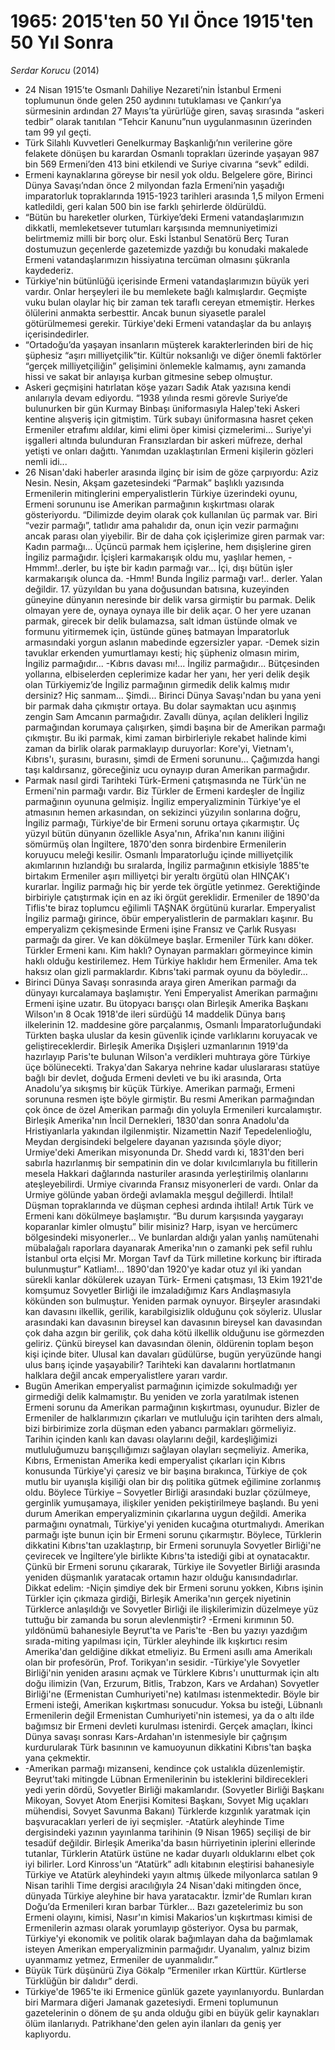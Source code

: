 # 1965: 2015'ten 50 Yıl Önce 1915'ten 50 Yıl Sonra

*Serdar Korucu* (2014)

* 24 Nisan 1915’te Osmanlı Dahiliye Nezareti’nin İstanbul Ermeni
  toplumunun önde gelen 250 aydınını tutuklaması ve Çankırı’ya
  sürmesinin ardından 27 Mayıs’ta yürürlüğe giren, savaş sırasında
  “askeri tedbir” olarak tanıtılan “Tehcir Kanunu”nun uygulanmasının
  üzerinden tam 99 yıl geçti.
* Türk Silahlı Kuvvetleri Genelkurmay Başkanlığı’nın verilerine göre
  felakete dönüşen bu karardan Osmanlı toprakları üzerinde yaşayan 987
  bin 569 Ermeni’den 413 bini etkilendi ve Suriye civarına “sevk” edildi.
* Ermeni kaynaklarına göreyse bir nesil yok oldu. Belgelere göre, Birinci
  Dünya Savaşı’ndan önce 2 milyondan fazla Ermeni’nin yaşadığı
  imparatorluk topraklarında 1915-1923 tarihleri arasında 1,5 milyon Ermeni
  katledildi, geri kalan 500 bin ise farklı şehirlerde öldürüldü.
* “Bütün bu hareketler olurken, Türkiye’deki Ermeni vatandaşlarımızın
  dikkatli, memleketsever tutumları karşısında memnuniyetimizi belirtmemiz
  milli bir borç olur. Eski İstanbul Senatörü Berç Turan dostumuzun
  geçenlerde gazetemizde yazdığı bu konudaki makalede Ermeni
  vatandaşlarımızın hissiyatına tercüman olmasını şükranla kaydederiz.
* Türkiye'nin bütünlüğü içerisinde Ermeni vatandaşlarımızın büyük
  yeri vardır. Onlar herşeyleri ile bu memlekete bağlı kalmışlardır.
  Geçmişte vuku bulan olaylar hiç bir zaman tek taraflı cereyan etmemiştir.
  Herkes ölülerini anmakta serbesttir. Ancak bunun siyasetle paralel
  götürülmemesi gerekir. Türkiye'deki Ermeni vatandaşlar da bu anlayış
  içerisindedirler.
* “Ortadoğu’da yaşayan insanların müşterek karakterlerinden biri de
  hiç şüphesiz “aşırı milliyetçilik”tir. Kültür noksanlığı ve
  diğer önemli faktörler “gerçek milliyetçiliğin” gelişimini
  önlemekle kalmamış, aynı zamanda hissi ve sakat bir anlayışa kurban
  gitmesine sebep olmuştur.
* Askeri geçmişini hatırlatan köşe yazarı Sadık Atak yazısına kendi
  anılarıyla devam ediyordu. “1938 yılında resmi görevle Suriye’de
  bulunurken bir gün Kurmay Binbaşı üniformasıyla Halep'teki Askeri kentine
  alışveriş için gitmiştim. Türk subayı üniformasına hasret çeken
  Ermeniler etrafımı aldılar, kimi elimi öper kimisi çizmelerimi...
  Suriye'yi işgalleri altında bulunduran Fransızlardan bir askeri müfreze,
  derhal yetişti ve onları dağıttı. Yanımdan uzaklaştırılan Ermeni
  kişilerin gözleri nemli idi...
* 26 Nisan'daki haberler arasında ilginç bir isim de göze çarpıyordu: Aziz
  Nesin. Nesin, Akşam gazetesindeki “Parmak” başlıklı yazısında
  Ermenilerin mitinglerini emperyalistlerin Türkiye üzerindeki oyunu, Ermeni
  sorununu ise Amerikan parmağının kışkırtması olarak gösteriyordu.
  “Dilimizde deyim olarak çok kullanılan üç parmak var. Biri “vezir
  parmağı”, tatlıdır ama pahalıdır da, onun için vezir parmağını
  ancak parası olan yiyebilir. Bir de daha çok içişlerimize giren parmak
  var: Kadın parmağı... Üçüncü parmak hem içişlerine, hem
  dışişlerine giren İngiliz parmağıdır. İçişleri karmakarışık oldu
  mu, yaşlılar hemen, -Hmmm!..derler, bu işte bir kadın parmağı var...
  İçi, dışı bütün işler karmakarışık olunca da. -Hmm! Bunda İngiliz
  parmağı var!.. derler. Yalan değildir. 17. yüzyıldan bu yana doğusundan
  batısına, kuzeyinden güneyine dünyanın neresinde bir delik varsa
  girmiştir bu parmak. Delik olmayan yere de, oynaya oynaya ille bir delik
  açar. O her yere uzanan parmak, girecek bir delik bulamazsa, salt idman
  üstünde olmak ve formunu yitirmemek için, üstünde güneş batmayan
  İmparatorluk armasındaki yorgun aslanın mabedinde egzersizler yapar. -Demek
  sizin tavuklar erkenden yumurtlamayı kesti; hiç şüpheniz olmasın mirim,
  İngiliz parmağıdır... -Kıbrıs davası mı!... İngiliz parmağıdır...
  Bütçesinden yollarına, elbiselerden ceplerimize kadar her yanı, her yeri
  delik deşik olan Türkiyemiz’de İngiliz parmağının girmedik delik
  kalmış mıdır dersiniz? Hiç sanmam... Şimdi... Birinci Dünya
  Savaşı'ndan bu yana yeni bir parmak daha çıkmıştır ortaya. Bu dolar
  saymaktan ucu aşınmış zengin Sam Amcanın parmağıdır. Zavallı dünya,
  açılan delikleri İngiliz parmağından korumaya çalışırken, şimdi
  başına bir de Amerikan parmağı çıkmıştır. Bu iki parmak, kimi zaman
  birbirleriyle rekabet halinde kimi zaman da birlik olarak parmaklayıp
  duruyorlar: Kore'yi, Vietnam'ı, Kıbrıs'ı, şurasını, burasını, şimdi
  de Ermeni sorununu... Çağımızda hangi taşı kaldırsanız, göreceğiniz
  ucu oynayıp duran Amerikan parmağıdır.
* Parmak nasıl girdi Tarihteki Türk-Ermeni çatışmasında ne Türk'ün ne
  Ermeni'nin parmağı vardır. Biz Türkler de Ermeni kardeşler de İngiliz
  parmağının oyununa gelmişiz. İngiliz emperyalizminin Türkiye'ye el
  atmasının hemen arkasından, on sekizinci yüzyılın sonlarına doğru,
  İngiliz parmağı, Türkiye'de bir Ermeni sorunu ortaya çıkarmıştır.
  Üç yüzyıl bütün dünyanın özellikle Asya'nın, Afrika'nın kanını
  iliğini sömürmüş olan İngiltere, 1870'den sonra birdenbire Ermenilerin
  koruyucu meleği kesilir. Osmanlı İmparatorluğu içinde milliyetçilik
  akımlarının hızlandığı bu sıralarda, İngiliz parmağının etkisiyle
  1885'te birtakım Ermeniler aşırı milliyetçi bir yeraltı örgütü olan
  HINÇAK'ı kurarlar. İngiliz parmağı hiç bir yerde tek örgütle yetinmez.
  Gerektiğinde birbiriyle çatıştırmak için en az iki örgüt gereklidir.
  Ermeniler de 1890'da Tiflis'te biraz toplumcu eğilimli TAŞNAK örgütünü
  kurarlar. Emperyalist İngiliz parmağı girince, öbür emperyalistlerin de
  parmakları kaşınır. Bu emperyalizm çekişmesinde Ermeni işine Fransız
  ve Çarlık Rusyası parmağı da girer. Ve kan dökülmeye başlar. Ermeniler
  Türk kanı döker. Türkler Ermeni kanı. Kim haklı? Oynayan parmakları
  görmeyince kimin haklı olduğu kestirilemez. Hem Türkiye haklıdır hem
  Ermeniler. Ama tek haksız olan gizli parmaklardır. Kıbrıs'taki parmak
  oyunu da böyledir...
* Birinci Dünya Savaşı sonrasında araya giren Amerikan parmağı da
  dünyayı kurcalamaya başlamıştır. Yeni Emperyalist Amerikan parmağını
  Ermeni işine uzatır. Bu ütopyacı barışçı olan Birleşik Amerika
  Başkanı Wilson'ın 8 Ocak 1918'de ileri sürdüğü 14 maddelik Dünya
  barış ilkelerinin 12. maddesine göre parçalanmış, Osmanlı
  İmparatorluğundaki Türkten başka uluslar da kesin güvenlik içinde
  varlıklarını koruyacak ve geliştireceklerdir. Birleşik Amerika
  Dışişleri uzmanlarının 1919'da hazırlayıp Paris'te bulunan Wilson'a
  verdikleri muhtıraya göre Türkiye üçe bölünecekti. Trakya'dan Sakarya
  nehrine kadar uluslararası statüye bağlı bir devlet, doğuda Ermeni
  devleti ve bu iki arasında, Orta Anadolu’ya sıkışmış bir küçük
  Türkiye. Amerikan parmağı, Ermeni sorununa resmen işte böyle girmiştir.
  Bu resmi Amerikan parmağından çok önce de özel Amerikan parmağı din
  yoluyla Ermenileri kurcalamıştır. Birleşik Amerika'nın İncil Dernekleri,
  1830'dan sonra Anadolu'da Hristiyanlarla yakından ilgilenmiştir. Nizamettin
  Nazif Tepedelenlioğlu, Meydan dergisindeki belgelere dayanan yazısında
  şöyle diyor; Urmiye'deki Amerikan misyonunda Dr. Shedd vardı ki, 1831'den
  beri sabırla hazırlanmış bir sempatinin din ve dolar kıvılcımlarıyla
  bu fitillerin mesela Hakkari dağlarında nasturiler arasında
  yerleştirilmiş olanlarını ateşleyebilirdi. Urmiye civarında Fransız
  misyonerleri de vardı. Onlar da Urmiye gölünde yaban ördeği avlamakla
  meşgul değillerdi. İhtilal! Düşman topraklarında ve düşman cephesi
  ardında ihtilal! Artık Türk ve Ermeni kanı dökülmeye başlamıştır.
  “Bu durum karşısında yaygarayı koparanlar kimler olmuştu” bilir
  misiniz? Harp, isyan ve hercümerc bölgesindeki misyonerler... Ve bunlardan
  aldığı yalan yanlış namütenahi mübalağalı raporlara dayanarak
  Amerika'nın o zamanki pek sefil ruhlu İstanbul orta elçisi Mr. Morgan Tavf
  da Türk milletine korkunç bir iftirada bulunmuştur” Katliam!... 1890'dan
  1920'ye kadar otuz yıl iki yandan sürekli kanlar dökülerek uzayan Türk-
  Ermeni çatışması, 13 Ekim 1921'de komşumuz Sovyetler Birliği ile
  imzaladığımız Kars Andlaşmasıyla kökünden son bulmuştur. Yeniden
  parmak oynuyor. Birşeyler arasındaki kan davasını ilkellik, gerilik,
  karabilgisizlik olduğunu çok söyleriz. Uluslar arasındaki kan davasının
  bireysel kan davasının bireysel kan davasından çok daha azgın bir
  gerilik, çok daha kötü ilkellik olduğunu ise görmezden geliriz. Çünkü
  bireysel kan davasından ölenin, öldürenin toplam beşon kişi içinde
  biter. Ulusal kan davaları güdülürse, bugün yeryüzünde hangi ulus
  barış içinde yaşayabilir? Tarihteki kan davalarını hortlatmanın
  halklara değil ancak emperyalistlere yararı vardır.
* Bugün Amerikan emperyalist parmağının içimizde sokulmadığı yer
  girmediği delik kalmamıştır. Bu yeniden ve zorla yaratılmak istenen
  Ermeni sorunu da Amerikan parmağının kışkırtması, oyunudur. Bizler de
  Ermeniler de halklarımızın çıkarları ve mutluluğu için tarihten ders
  almalı, bizi birbirimize zorla düşman eden yabancı parmakları
  görmeliyiz. Tarihin içinden kanlı kan davası olaylarını değil,
  kardeşliğimizi mutluluğumuzu barışçıllığımızı sağlayan olayları
  seçmeliyiz. Amerika, Kıbrıs, Ermenistan Amerika kedi emperyalist
  çıkarları için Kıbrıs konusunda Türkiye'yi çaresiz ve bir başına
  bırakınca, Türkiye de çok mutlu bir uyanışla kişiliği olan bir dış
  politika gütmek eğilimine zorlanmış oldu. Böylece Türkiye – Sovyetler
  Birliği arasındaki buzlar çözülmeye, gerginlik yumuşamaya, ilişkiler
  yeniden pekiştirilmeye başlandı. Bu yeni durum Amerikan emperyalizminin
  çıkarlarına uygun değildi. Amerika parmağını oynatmalı, Türkiye'yi
  yeniden kucağına oturtmalıydı. Amerikan parmağı işte bunun için bir
  Ermeni sorunu çıkarmıştır. Böylece, Türklerin dikkatini Kıbrıs'tan
  uzaklaştırıp, bir Ermeni sorunuyla Sovyetler Birliği'ne çevirecek ve
  İngiltere’yle birlikte Kıbrıs'ta istediği gibi at oynatacaktır.
  Çünkü bir Ermeni sorunu çıkararak, Türkiye ile Sovyetler Birliği
  arasında yeniden düşmanlık yaratacak ortamın hazır olduğu
  kanısındadırlar. Dikkat edelim: -Niçin şimdiye dek bir Ermeni sorunu
  yokken, Kıbrıs işinin Türkler için çıkmaza girdiği, Birleşik
  Amerika'nın gerçek niyetinin Türklerce anlaşıldığı ve Sovyetler
  Birliği ile ilişkilerimizin düzelmeye yüz tuttuğu bir zamanda bu sorun
  alevlenmiştir? -Ermeni kırımının 50. yıldönümü bahanesiyle Beyrut'ta
  ve Paris'te -Ben bu yazıyı yazdığım sırada-miting yapılması için,
  Türkler aleyhinde ilk kışkırtıcı resim Amerika'dan geldiğine dikkat
  etmeliyiz. Bu Ermeni asıllı ama Amerikalı olan bir profesörün, Prof.
  Torikyan'ın sesidir. -Türkiye'yle Sovyetler Birliği'nin yeniden arasını
  açmak ve Türklere Kıbrıs'ı unutturmak için altı doğu ilimizin (Van,
  Erzurum, Bitlis, Trabzon, Kars ve Ardahan) Sovyetler Birliği'ne (Ermenistan
  Cumhuriyeti'ne) katılması istenmektedir. Böyle bir Ermeni isteği, Amerikan
  kışkırtması sonucudur. Yoksa bu isteği, Lübnanlı Ermenilerin değil
  Ermenistan Cumhuriyeti'nin istemesi, ya da o altı ilde bağımsız bir Ermeni
  devleti kurulması istenirdi. Gerçek amaçları, İkinci Dünya savaşı
  sonrası Kars-Ardahan'ın istenmesiyle bir çağrışım kurdurularak Türk
  basınının ve kamuoyunun dikkatini Kıbrıs'tan başka yana çekmektir.
* -Amerikan parmağı mizanseni, kendince çok ustalıkla düzenlemiştir.
  Beyrut'taki mitingde Lübnan Ermenilerinin bu isteklerini bildirecekleri yedi
  yerin dördü, Sovyetler Birliği makamlarıdır. (Sovyetler Birliği
  Başkanı Mikoyan, Sovyet Atom Enerjisi Komitesi Başkanı, Sovyet Mig
  uçakları mühendisi, Sovyet Savunma Bakanı) Türklerde kızgınlık
  yaratmak için başvuracakları yerleri de iyi seçmişler. -Atatürk
  aleyhinde Time dergisindeki yazının yayınlanma tarihinin (9 Nisan 1965)
  seçilişi de bir tesadüf değildir. Birleşik Amerika'da basın
  hürriyetinin iplerini ellerinde tutanlar, Türklerin Atatürk üstüne ne
  kadar duyarlı olduklarını elbet çok iyi bilirler. Lord Kinross'un
  “Atatürk” adlı kitabının eleştirisi bahanesiyle Türkiye ve Atatürk
  aleyhindeki yayın altmış ülkede milyonlarca satılan 9 Nisan tarihli Time
  dergisi aracılığıyla 24 Nisan'daki mitingden önce, dünyada Türkiye
  aleyhine bir hava yaratacaktır. İzmir'de Rumları kıran Doğu’da
  Ermenileri kıran barbar Türkler... Bazı gazetelerimiz bu son Ermeni
  olayını, kimisi, Nasır'ın kimisi Makarios'un kışkırtması kimisi de
  Ermenilerin azması olarak yorumlayıp gösteriyor. Oysa bu parmak,
  Türkiye'yi ekonomik ve politik olarak bağımlayan daha da bağımlamak
  isteyen Amerikan emperyalizminin parmağıdır. Uyanalım, yalnız bizim
  uyanmamız yetmez, Ermeniler de uyanmalıdır.”
* Büyük Türk düşünürü Ziya Gökalp “Ermeniler ırkan Kürttür.
  Kürtlerse Türklüğün bir dalıdır” derdi.
* Türkiye'de 1965'te iki Ermenice günlük gazete yayınlanıyordu. Bunlardan
  biri Marmara diğeri Jamanak gazetesiydi. Ermeni toplumunun gazetelerinin o
  dönem de şu anda olduğu gibi en büyük gelir kaynakları ölüm
  ilanlarıydı. Patrikhane'den gelen ayin ilanları da geniş yer kaplıyordu.
